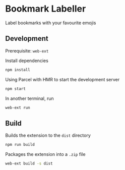 # Bookmark Labeller
Label bookmarks with your favourite emojis

## Development
Prerequisite: `web-ext`

Install dependencies
```sh
npm install
```

Using Parcel with HMR to start the development server
```sh
npm start
```

In another terminal, run
```sh
web-ext run
```

## Build
Builds the extension to the `dist` directory
```sh
npm run build
```

Packages the extension into a `.zip` file
```sh
web-ext build -s dist
```
